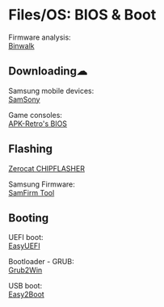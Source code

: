 # Files/OS: BIOS & Boot

Firmware analysis:  
[Binwalk](https://github.com/ReFirmLabs/binwalk)

## Downloading☁

Samsung mobile devices:  
[SamSony](https://samsony.net/en)

Game consoles:  
[APK-Retro's BIOS](https://apkretro.com/bios/)

## Flashing

[Zerocat CHIPFLASHER](http://www.zerocat.org/chipflasher.html)

Samsung Firmware:  
[SamFirm Tool](https://samfirmtool.com/)

## Booting

UEFI boot:  
[EasyUEFI](https://www.easyuefi.com/index-us.html)

Bootloader - GRUB:  
[Grub2Win](https://sourceforge.net/projects/grub2win/)

USB boot:  
[Easy2Boot](https://easy2boot.xyz/)
